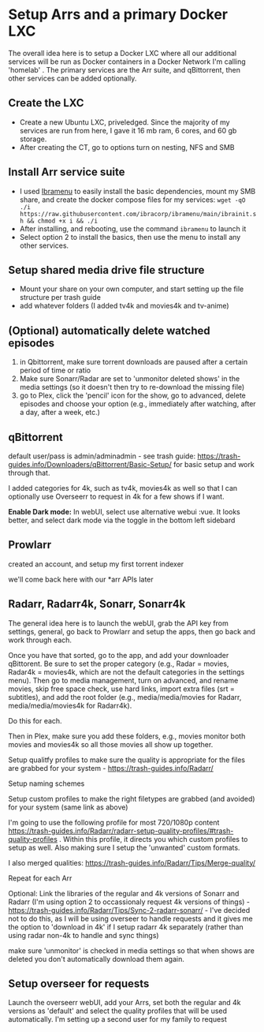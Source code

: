 # Setup Arrs and a primary Docker LXC

The overall idea here is to setup a Docker LXC where all our additional services will be run as Docker containers in a Docker Network I'm calling 'homelab' . The primary services are the Arr suite, and qBittorrent, then other services can be added optionally.

## Create the LXC

- Create a new Ubuntu LXC, priveledged. Since the majority of my services are run from here, I gave it 16 mb ram, 6 cores, and 60 gb storage.
- After creating the CT, go to options turn on nesting, NFS and SMB

## Install Arr service suite

- I used [Ibramenu](https://github.com/ibracorp/ibramenu) to easily install the basic dependencies, mount my SMB share, and create the docker compose files for my services: `wget -qO ./i https://raw.githubusercontent.com/ibracorp/ibramenu/main/ibrainit.sh && chmod +x i && ./i`
- After installing, and rebooting, use the command `ibramenu` to launch it
- Select option 2 to install the basics, then use the menu to install any other services. 

## Setup shared media drive file structure

- Mount your share on your own computer, and start setting up the file structure per trash guide
- add whatever folders (I added tv4k and movies4k and tv-anime)

## (Optional) automatically delete watched episodes

1. in Qbittorrent, make sure torrent downloads are paused after a certain period of time or ratio
2. Make sure Sonarr/Radar are set to 'unmonitor deleted shows' in the media settings (so it doesn't then try to re-download the missing file)
3. go to Plex, click the 'pencil' icon for the show, go to advanced, delete episodes and choose your option (e.g., immediately after watching, after a day, after a week, etc.)

## qBittorrent 

default user/pass is admin/adminadmin - see trash guide: https://trash-guides.info/Downloaders/qBittorrent/Basic-Setup/ for basic setup and work through that.

I added categories for 4k, such as tv4k, movies4k as well so that I can optionally use Overseerr to request in 4k for a few shows if I want.

**Enable Dark mode:** In webUI, select use alternative webui :vue. It looks better, and select dark mode via the toggle in the bottom left sidebard

## Prowlarr

created an account, and setup my first torrent indexer

we'll come back here with our *arr APIs later

## Radarr, Radarr4k, Sonarr, Sonarr4k

The general idea here is to launch the webUI, grab the API key from settings, general, go back to Prowlarr and setup the apps, then go back and work through each.

Once you have that sorted, go to the app, and add your downloader qBittorent. Be sure to set the proper category (e.g., Radar = movies, Radar4k = movies4k, which are not the default categories in the settings menu). Then go to media management, turn on advanced, and rename movies, skip free space check, use hard links, import extra files (srt = subtitles), and add the root folder (e.g., media/media/movies for Radarr, media/media/movies4k for Radarr4k).

Do this for each.

Then in Plex, make sure you add these folders, e.g., movies monitor both movies and movies4k so all those movies all show up together.

Setup qualitfy profiles to make sure the quality is appropriate for the files are grabbed for your system - https://trash-guides.info/Radarr/

Setup naming schemes

Setup custom profiles to make the right filetypes are grabbed (and avoided) for your system (same link as above)

I'm going to use the following profile for most 720/1080p content https://trash-guides.info/Radarr/radarr-setup-quality-profiles/#trash-quality-profiles . Within this profile, it directs you which custom profiles to setup as well. Also making sure I setup the 'unwanted' custom formats.

I also merged qualities: https://trash-guides.info/Radarr/Tips/Merge-quality/

Repeat for each Arr

Optional: Link the libraries of the regular and 4k versions of Sonarr and Radarr (I'm using option 2 to occassionaly request 4k versions of things) - https://trash-guides.info/Radarr/Tips/Sync-2-radarr-sonarr/ - I've decided not to do this, as I will be using overseer to handle requests and it gives me the option to 'download in 4k' if I setup radarr 4k separately (rather than using radar non-4k to handle and sync things)

make sure 'unmonitor' is checked in media settings so that when shows are deleted you don't automatically download them again.

## Setup overseer for requests

Launch the overseerr webUI, add your Arrs, set both the regular and 4k versions as 'default' and select the quality profiles that will be used automatically. I'm setting up a second user for my family to request



